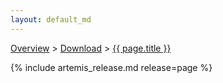 ```yaml
---
layout: default_md
---
```


[Overview](/components/artemis/) > [Download](/components/artemis/download/) > [{{ page.title }}]({{page.url}})

{% include artemis_release.md release=page %}
